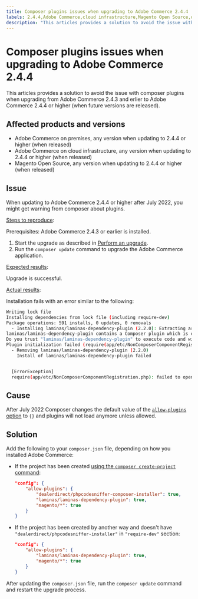 ```yaml
---
title: Composer plugins issues when upgrading to Adobe Commerce 2.4.4
labels: 2.4.4,Adobe Commerce,cloud infrastructure,Magento Open Source,on-premises,composer,plugin,update
description: "This articles provides a solution to avoid the issue with composer plugins when upgrading from Adobe Commerce 2.4.3 and erlier to Adobe Commerce 2.4.4 or higher (when future versions are released)."
---
```


# Composer plugins issues when upgrading to Adobe Commerce 2.4.4

This articles provides a solution to avoid the issue with composer plugins when upgrading from Adobe Commerce 2.4.3 and erlier to Adobe Commerce 2.4.4 or higher (when future versions are released).

## Affected products and versions

* Adobe Commerce on premises, any version when updating to 2.4.4 or higher (when released)
* Adobe Commerce on cloud infrastructure, any version when updating to 2.4.4 or higher (when released)
* Magento Open Source, any version when updating to 2.4.4 or higher (when released)

## Issue

When updating to Adobe Commerce 2.4.4 or higher after July 2022, you might get warning from composer about plugins.

<u>Steps to reproduce</u>:

Prerequisites: Adobe Commerce 2.4.3 or earlier is installed.

1. Start the upgrade as described in [Perform an upgrade](https://experienceleague.adobe.com/docs/commerce-operations/upgrade-guide/implementation/perform-upgrade.html).
1. Run the `composer update` command to upgrade the Adobe Commerce application.

<u>Expected results</u>:

Upgrade is successful.

<u>Actual results</u>:

Installation fails with an error similar to the following:

```bash
Writing lock file
Installing dependencies from lock file (including require-dev)
Package operations: 591 installs, 0 updates, 0 removals
  - Installing laminas/laminas-dependency-plugin (2.2.0): Extracting archive
laminas/laminas-dependency-plugin contains a Composer plugin which is currently not in your allow-plugins config. See https://getcomposer.org/allow-plugins
Do you trust "laminas/laminas-dependency-plugin" to execute code and wish to enable it now? (writes "allow-plugins" to composer.json) [y,n,d,?] y
Plugin initialization failed (require(app/etc/NonComposerComponentRegistration.php): failed to open stream: No such file or directory), uninstalling plugin
  - Removing laminas/laminas-dependency-plugin (2.2.0)
    Install of laminas/laminas-dependency-plugin failed


  [ErrorException]
  require(app/etc/NonComposerComponentRegistration.php): failed to open stream: No such file or directory
```

## Cause

After July 2022 Composer changes the default value of the [`allow-plugins` option](https://getcomposer.org/doc/06-config.md#allow-plugins) to `{}` and plugins will not load anymore unless allowed.

## Solution

Add the following to your `composer.json` file, depending on how you installed Adobe Commerce:

* If the project has been created [using the `composer create-project` command](https://devdocs.magento.com/guides/v2.4/install-gde/composer.html#get-the-metapackage):

    ```json
    "config": {
        "allow-plugins": {
            "dealerdirect/phpcodesniffer-composer-installer": true,
            "laminas/laminas-dependency-plugin": true,
            "magento/*": true
        }
    }
    ```

* If the project has been created by another way and doesn't have `"dealerdirect/phpcodesniffer-installer"` in `"require-dev"` section:

    ```json
    "config": {
        "allow-plugins": {
            "laminas/laminas-dependency-plugin": true,
            "magento/*": true
        }
    }
    ```

After updating the `composer.json` file, run the `composer update` command and restart the upgrade process.
 